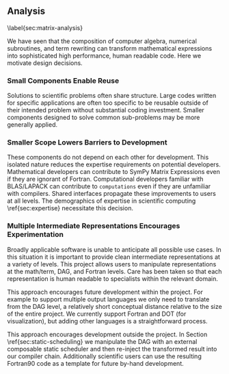 
Analysis
--------

\label{sec:matrix-analysis}

We have seen that the composition of computer algebra, numerical subroutines, and term rewriting can transform mathematical expressions into sophisticated high performance, human readable code.  Here we motivate design decisions.


### Small Components Enable Reuse

Solutions to scientific problems often share structure.  Large codes written for specific applications are often too specific to be reusable outside of their intended problem  without substantial coding investment.  Smaller components designed to solve common sub-problems may be more generally applied.


### Smaller Scope Lowers Barriers to Development

These components do not depend on each other for development.  This isolated nature reduces the expertise requirements on potential developers.  Mathematical developers can contribute to SymPy Matrix Expressions even if they are ignorant of Fortran.  Computational developers familiar with BLAS/LAPACK can contribute to `computations` even if they are unfamiliar with compilers.  Shared interfaces propagate these improvements to users at all levels.  The demographics of expertise in scientific computing \ref{sec:expertise} necessitate this decision.


### Multiple Intermediate Representations Encourages Experimentation

Broadly applicable software is unable to anticipate all possible use cases.  In this situation it is important to provide clean intermediate representations at a variety of levels.  This project allows users to manipulate representations at the math/term, DAG, and Fortran levels.  Care has been taken so that each representation is human readable to specialists within the relevant domain.

This approach encourages future development within the project.  For example to support multiple output languages we only need to translate from the DAG level, a relatively short conceptual distance relative to the size of the entire project.  We currently support Fortran and DOT (for visualization), but adding other languages is a straightforward process.

This approach encourages development outside the project.  In Section \ref{sec:static-scheduling} we manipulate the DAG with an external composable static scheduler and then re-inject the transformed result into our compiler chain.  Additionally scientific users can use the resulting Fortran90 code as a template for future by-hand development.
